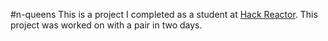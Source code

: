 #n-queens
This is a project I completed as a student at [Hack Reactor](http://hackreactor.com). This project was worked on with a pair in two days.
